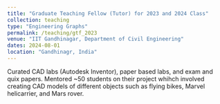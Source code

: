 ```yaml
---
title: "Graduate Teaching Fellow (Tutor) for 2023 and 2024 Class"
collection: teaching
type: "Engineering Graphs"
permalink: /teaching/gtf_2023
venue: "IIT Gandhinagar, Department of Civil Engineering"
dates: 2024-08-01
location: "Gandhinagr, India"
---
```


Curated CAD labs (Autodesk Inventor), paper based labs, and exam and quix papers. Mentored ~50 students on their project whihch involved creating CAD models of different objects such as flying bikes, Marvel helicarrier, and Mars rover.

